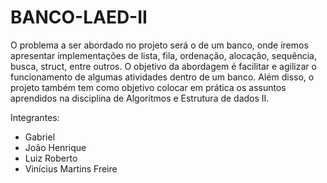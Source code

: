 # BANCO-LAED-II
O problema a ser abordado no projeto será o de um banco, onde iremos apresentar implementações de lista, fila, ordenação, alocação, sequência, busca, struct, entre outros. O objetivo da abordagem é facilitar e agilizar o funcionamento de algumas atividades dentro de um banco. Além disso, o projeto também tem como objetivo colocar em prática os assuntos aprendidos na disciplina de Algoritmos e Estrutura de dados II.

Integrantes: 
- Gabriel
- João Henrique
- Luiz Roberto
- Vinícius Martins Freire
